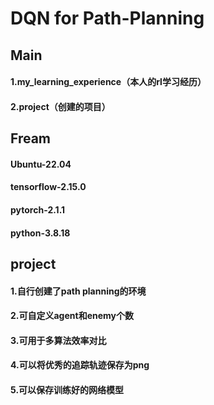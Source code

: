 # DQN for Path-Planning

## Main
#### 1.my_learning_experience（本人的rl学习经历）
#### 2.project（创建的项目）

## Fream
#### Ubuntu-22.04
#### tensorflow-2.15.0
#### pytorch-2.1.1
#### python-3.8.18

## project
#### 1.自行创建了path planning的环境
#### 2.可自定义agent和enemy个数
#### 3.可用于多算法效率对比
#### 4.可以将优秀的追踪轨迹保存为png
#### 5.可以保存训练好的网络模型



